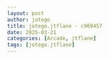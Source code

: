 ```yaml
---
layout: post
author: jotego
title: jotego.jtflane - c969457
date: 2025-03-21
categories: [Arcade, jtflane]
tags: [jotego.jtflane]
---
```


